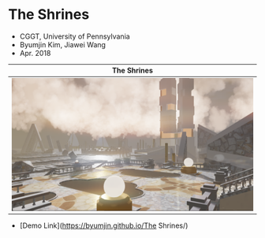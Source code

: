 # The Shrines
* CGGT, University of Pennsylvania
* Byumjin Kim, Jiawei Wang
* Apr. 2018

| The Shrines |
|---|
|<img src="./imgs/main.png">|

* [Demo Link](https://byumjin.github.io/The Shrines/)
